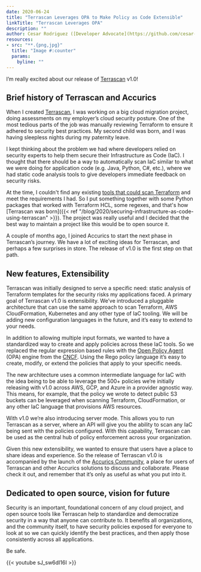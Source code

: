 ```yaml
---
date: 2020-06-24
title: "Terrascan Leverages OPA to Make Policy as Code Extensible"
linkTitle: "Terrascan Leverages OPA"
description: ""
author: Cesar Rodriguez ([Developer Advocate](https://github.com/cesar-rodriguez))
resources:
- src: "**.{png,jpg}"
  title: "Image #:counter"
  params:
    byline: ""
---
```


I’m really excited about our release of [Terrascan](https://github.com/accurics/terrascan) v1.0!

## Brief history of Terrascan and Accurics

When I created [Terrascan](https://github.com/accurics/terrascan), I was working on a big cloud migration project, doing assessments on my employer’s cloud security posture.  One of the most tedious parts of the job was manually reviewing Terraform to ensure it adhered to security best practices. My second child was born, and I was having sleepless nights during my paternity leave.  

I kept thinking about the problem we had where developers relied on security experts to help them secure their Infrastructure as Code (IaC). I thought that there should be a way to automatically scan IaC similar to what we were doing for application code (e.g. Java, Python, C#, etc.), where we had static code analysis tools to give developers immediate feedback on security risks.  

At the time, I couldn't find any existing [tools that could scan Terraform](https://www.accurics.com/integrations/terraform/) and meet the requirements I had.  So I put something together with some Python packages that worked with Terraform HCL, some regexes, and that's how [Terrascan was born]({{< ref "/blog/2020/securing-infrastructure-as-code-using-terrascan" >}}).  The project was really useful and I decided that the best way to maintain a project like this would be to open source it. 

A couple of months ago, I joined Accurics to start the next phase in Terrascan’s journey. We have a lot of exciting ideas for Terrascan, and perhaps a few surprises in store.  The release of v1.0 is the first step on that path.

## New features, Extensibility

Terrascan was initially designed to serve a specific need: static analysis of Terraform templates for the security risks my applications faced. A primary goal of Terrascan v1.0 is extensibility.  We’ve introduced a pluggable architecture that can use the same approach to scan Terraform, AWS CloudFormation, Kubernetes and any other type of IaC tooling.  We will be adding new configuration languages in the future, and it’s easy to extend to your needs.

In addition to allowing multiple input formats, we wanted to have a standardized way to create and apply policies across these IaC tools. So we replaced the regular expression based rules with the [Open Policy Agent](https://www.openpolicyagent.org/) (OPA) engine from the [CNCF](https://www.cncf.io/).  Using the Rego policy language it’s easy to create, modify, or extend the policies that apply to your specific needs.

The new architecture uses a common intermediate language for IaC with the idea being to be able to leverage the 500+ policies we’re initially releasing with v1.0 across AWS, GCP, and Azure in a provider agnostic way. This means, for example, that the policy we wrote to detect public S3 buckets can be leveraged when scanning Terraform, CloudFormation, or any other IaC language that provisions AWS resources. 

With v1.0 we’re also introducing server mode. This allows you to run Terrascan as a server, where an API will give you the ability to scan any IaC being sent with the policies configured. With this capability, Terrascan can be used as the central hub of policy enforcement across your organization. 

Given this new extensibility, we wanted to ensure that users have a place to share ideas and experience.  So the release of Terrascan v1.0 is accompanied by the launch of the [Accurics Community](https://discord.gg/accurics-community), a place for users of Terrascan and other Accurics solutions to discuss and collaborate.  Please check it out, and remember that it’s only as useful as what you put into it.

## Dedicated to open source, vision for future

Security is an important, foundational concern of any cloud project, and open source tools like Terrascan help to standardize and democratize security in a way that anyone can contribute to.  It benefits all organizations, and the community itself, to have security policies exposed for everyone to look at so we can quickly identify the best practices, and then apply those consistently across all applications.

Be safe.

{{< youtube sJ_sw6dI16I >}}
